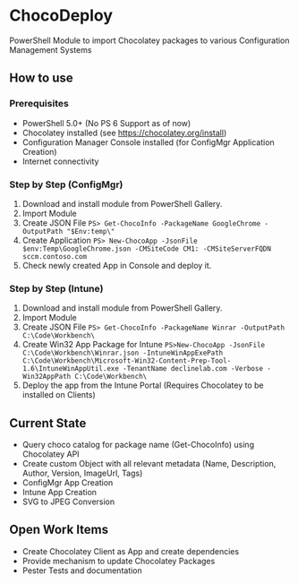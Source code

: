 # ChocoDeploy
PowerShell Module to import Chocolatey packages to various Configuration Management Systems

## How to use

### Prerequisites

* PowerShell 5.0+ (No PS 6 Support as of now)
* Chocolatey installed (see https://chocolatey.org/install)
* Configuration Manager Console installed (for ConfigMgr Application Creation)
* Internet connectivity

### Step by Step (ConfigMgr)

1. Download and install module from PowerShell Gallery.
2. Import Module
3. Create JSON File
`PS> Get-ChocoInfo -PackageName GoogleChrome -OutputPath "$Env:temp\"`
4. Create Application
`PS> New-ChocoApp -JsonFile $env:Temp\GoogleChrome.json -CMSiteCode CM1: -CMSiteServerFQDN sccm.contoso.com`
5. Check newly created App in Console and deploy it.

### Step by Step (Intune)
1. Download and install module from PowerShell Gallery.
2. Import Module
3. Create JSON File
`PS> Get-ChocoInfo -PackageName Winrar -OutputPath C:\Code\Workbench\`
4. Create Win32 App Package for Intune
`PS>New-ChocoApp -JsonFile C:\Code\Workbench\Winrar.json -IntuneWinAppExePath C:\Code\Workbench\Microsoft-Win32-Content-Prep-Tool-1.6\IntuneWinAppUtil.exe -TenantName declinelab.com -Verbose -Win32AppPath C:\Code\Workbench\`
5. Deploy the app from the Intune Portal (Requires Chocolatey to be installed on Clients)

## Current State

* Query choco catalog for package name (Get-ChocoInfo) using Chocolatey API
* Create custom Object with all relevant metadata (Name, Description, Author, Version, ImageUrl, Tags)
* ConfigMgr App Creation
* Intune App Creation
* SVG to JPEG Conversion

## Open Work Items

* Create Chocolatey Client as App and create dependencies
* Provide mechanism to update Chocolatey Packages
* Pester Tests and documentation